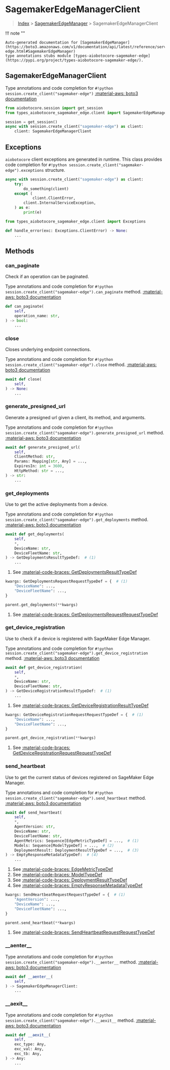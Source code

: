 # SagemakerEdgeManagerClient

> [Index](../README.md) > [SagemakerEdgeManager](./README.md) > SagemakerEdgeManagerClient

!!! note ""

    Auto-generated documentation for [SagemakerEdgeManager](https://boto3.amazonaws.com/v1/documentation/api/latest/reference/services/sagemaker-edge.html#SagemakerEdgeManager)
    type annotations stubs module [types-aiobotocore-sagemaker-edge](https://pypi.org/project/types-aiobotocore-sagemaker-edge/).

## SagemakerEdgeManagerClient

Type annotations and code completion for `#!python session.create_client("sagemaker-edge")`
[:material-aws: boto3 documentation](https://boto3.amazonaws.com/v1/documentation/api/latest/reference/services/sagemaker-edge.html#SagemakerEdgeManager.Client)

```python title="Usage example"
from aiobotocore.session import get_session
from types_aiobotocore_sagemaker_edge.client import SagemakerEdgeManagerClient

session = get_session()
async with session.create_client("sagemaker-edge") as client:
    client: SagemakerEdgeManagerClient
```

## Exceptions


`aiobotocore` client exceptions are generated in runtime.
This class provides code completion for `#!python session.create_client("sagemaker-edge").exceptions` structure.

```python title="Usage example"
async with session.create_client("sagemaker-edge") as client:
    try:
        do_something(client)
    except (
            client.ClientError,
        client.InternalServiceException,
    ) as e:
        print(e)
```

```python title="Type checking example"
from types_aiobotocore_sagemaker_edge.client import Exceptions

def handle_error(exc: Exceptions.ClientError) -> None:
    ...
```


## Methods


### can\_paginate

Check if an operation can be paginated.

Type annotations and code completion for `#!python session.create_client("sagemaker-edge").can_paginate` method.
[:material-aws: boto3 documentation](https://boto3.amazonaws.com/v1/documentation/api/latest/reference/services/sagemaker-edge.html#SagemakerEdgeManager.Client.can_paginate)

```python title="Method definition"
def can_paginate(
    self,
    operation_name: str,
) -> bool:
    ...
```


### close

Closes underlying endpoint connections.

Type annotations and code completion for `#!python session.create_client("sagemaker-edge").close` method.
[:material-aws: boto3 documentation](https://boto3.amazonaws.com/v1/documentation/api/latest/reference/services/sagemaker-edge.html#SagemakerEdgeManager.Client.close)

```python title="Method definition"
await def close(
    self,
) -> None:
    ...
```


### generate\_presigned\_url

Generate a presigned url given a client, its method, and arguments.

Type annotations and code completion for `#!python session.create_client("sagemaker-edge").generate_presigned_url` method.
[:material-aws: boto3 documentation](https://boto3.amazonaws.com/v1/documentation/api/latest/reference/services/sagemaker-edge.html#SagemakerEdgeManager.Client.generate_presigned_url)

```python title="Method definition"
await def generate_presigned_url(
    self,
    ClientMethod: str,
    Params: Mapping[str, Any] = ...,
    ExpiresIn: int = 3600,
    HttpMethod: str = ...,
) -> str:
    ...
```


### get\_deployments

Use to get the active deployments from a device.

Type annotations and code completion for `#!python session.create_client("sagemaker-edge").get_deployments` method.
[:material-aws: boto3 documentation](https://boto3.amazonaws.com/v1/documentation/api/latest/reference/services/sagemaker-edge.html#SagemakerEdgeManager.Client.get_deployments)

```python title="Method definition"
await def get_deployments(
    self,
    *,
    DeviceName: str,
    DeviceFleetName: str,
) -> GetDeploymentsResultTypeDef:  # (1)
    ...
```

1. See [:material-code-braces: GetDeploymentsResultTypeDef](./type_defs.md#getdeploymentsresulttypedef) 


```python title="Usage example with kwargs"
kwargs: GetDeploymentsRequestRequestTypeDef = {  # (1)
    "DeviceName": ...,
    "DeviceFleetName": ...,
}

parent.get_deployments(**kwargs)
```

1. See [:material-code-braces: GetDeploymentsRequestRequestTypeDef](./type_defs.md#getdeploymentsrequestrequesttypedef) 

### get\_device\_registration

Use to check if a device is registered with SageMaker Edge Manager.

Type annotations and code completion for `#!python session.create_client("sagemaker-edge").get_device_registration` method.
[:material-aws: boto3 documentation](https://boto3.amazonaws.com/v1/documentation/api/latest/reference/services/sagemaker-edge.html#SagemakerEdgeManager.Client.get_device_registration)

```python title="Method definition"
await def get_device_registration(
    self,
    *,
    DeviceName: str,
    DeviceFleetName: str,
) -> GetDeviceRegistrationResultTypeDef:  # (1)
    ...
```

1. See [:material-code-braces: GetDeviceRegistrationResultTypeDef](./type_defs.md#getdeviceregistrationresulttypedef) 


```python title="Usage example with kwargs"
kwargs: GetDeviceRegistrationRequestRequestTypeDef = {  # (1)
    "DeviceName": ...,
    "DeviceFleetName": ...,
}

parent.get_device_registration(**kwargs)
```

1. See [:material-code-braces: GetDeviceRegistrationRequestRequestTypeDef](./type_defs.md#getdeviceregistrationrequestrequesttypedef) 

### send\_heartbeat

Use to get the current status of devices registered on SageMaker Edge Manager.

Type annotations and code completion for `#!python session.create_client("sagemaker-edge").send_heartbeat` method.
[:material-aws: boto3 documentation](https://boto3.amazonaws.com/v1/documentation/api/latest/reference/services/sagemaker-edge.html#SagemakerEdgeManager.Client.send_heartbeat)

```python title="Method definition"
await def send_heartbeat(
    self,
    *,
    AgentVersion: str,
    DeviceName: str,
    DeviceFleetName: str,
    AgentMetrics: Sequence[EdgeMetricTypeDef] = ...,  # (1)
    Models: Sequence[ModelTypeDef] = ...,  # (2)
    DeploymentResult: DeploymentResultTypeDef = ...,  # (3)
) -> EmptyResponseMetadataTypeDef:  # (4)
    ...
```

1. See [:material-code-braces: EdgeMetricTypeDef](./type_defs.md#edgemetrictypedef) 
2. See [:material-code-braces: ModelTypeDef](./type_defs.md#modeltypedef) 
3. See [:material-code-braces: DeploymentResultTypeDef](./type_defs.md#deploymentresulttypedef) 
4. See [:material-code-braces: EmptyResponseMetadataTypeDef](./type_defs.md#emptyresponsemetadatatypedef) 


```python title="Usage example with kwargs"
kwargs: SendHeartbeatRequestRequestTypeDef = {  # (1)
    "AgentVersion": ...,
    "DeviceName": ...,
    "DeviceFleetName": ...,
}

parent.send_heartbeat(**kwargs)
```

1. See [:material-code-braces: SendHeartbeatRequestRequestTypeDef](./type_defs.md#sendheartbeatrequestrequesttypedef) 

### \_\_aenter\_\_



Type annotations and code completion for `#!python session.create_client("sagemaker-edge").__aenter__` method.
[:material-aws: boto3 documentation](https://boto3.amazonaws.com/v1/documentation/api/latest/reference/services/sagemaker-edge.html#SagemakerEdgeManager.Client.__aenter__)

```python title="Method definition"
await def __aenter__(
    self,
) -> SagemakerEdgeManagerClient:
    ...
```


### \_\_aexit\_\_



Type annotations and code completion for `#!python session.create_client("sagemaker-edge").__aexit__` method.
[:material-aws: boto3 documentation](https://boto3.amazonaws.com/v1/documentation/api/latest/reference/services/sagemaker-edge.html#SagemakerEdgeManager.Client.__aexit__)

```python title="Method definition"
await def __aexit__(
    self,
    exc_type: Any,
    exc_val: Any,
    exc_tb: Any,
) -> Any:
    ...
```





